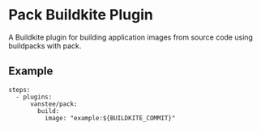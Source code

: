 Pack Buildkite Plugin
=====================

A Buildkite plugin for building application images from source code using
buildpacks with pack.

Example
-------

```
steps:
  - plugins:
      vanstee/pack:
        build:
          image: "example:${BUILDKITE_COMMIT}"
```
